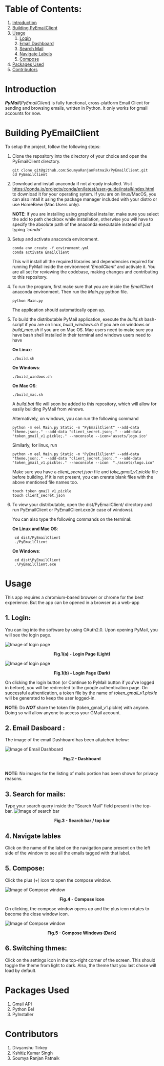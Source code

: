 # Table of Contents:
1. [Introduction](#intro)
2. [Building PyEmailClient](#build)
3. [Usage](#usage)
	1. [Login](#login)
	2. [Email Dashboard](#dash)
	3. [Search Mail](#search)
	4. [Navigate Labels](#navigate)
	5. [Compose](#compose)
5. [Packages Used](#packages)
6. [Contributors](#contributors)
# Introduction <a id="intro"></a>

**_PyMail_**(_PyEmailClient_) is fully functional, cross-platform Email Client for sending and browsing emails, written in Python. It only works for gmail accounts for now.

# Building PyEmailClient <a id="build"></a>

To setup the project, follow the following steps:

1.  Clone the repository into the directory of your choice and open the PyEmailClient directory.

        git clone git@github.com:SoumyaRanjanPatnaik/PyEmailClient.git
        cd PyEmailClient

2.  Download and install anaconda if not already installed. Visit https://conda.io/projects/conda/en/latest/user-guide/install/index.html to download it for your operating sytem. If you are on linux/MacOS, you can also intall it using the package manager included with your distro or use HomeBrew (Mac Users only).

	**NOTE**: If you are installing using graphical installer, make sure you select the add to path checkbox while installation, otherwise you will have to specify the absolute path of the anaconda executable instead of just typing _'conda'_

3.  Setup and activate anaconda environment.

		conda env create -f environment.yml
        conda activate EmailClient

    This will install all the required libraries and dependencies required for running PyMail inside the environment '_EmailClient_' and activate it. You are all set for reviewing the codebase, making changes and contributing to this repository.

4.  To run the program, first make sure that you are inside the _EmailClient_ anaconda environment. Then run the _Main.py_ python file.

		python Main.py

    The application should automatically open up.

5.  To build the distributable PyMail application, execute the _build.sh_ bash-script if you are on linux, _build_windows.sh_ if you are on windows or _build_mac.sh_ if you are on Mac OS. Mac users need to make sure you have bash shell installed in their terminal and windows users need to have 

	**On Linux**:

        ./build.sh

	**On Windows**:

		./build_windows.sh

	**On Mac OS**:

		./build_mac.sh
			

    A _build.bat_ file will soon be added to this repository, which will allow for easily building PyMail from winows.

	Alternatively, on windows, you can run the following command

		python -m eel Main.py Static -n "PyEmailClient" --add-data "theme.json;." --add-data "client_secret.json;." --add-data "token_gmail_v1.pickle;." --noconsole --icon='assets/logo.ico'

	Similarly, for linux, run

		python -m eel Main.py Static -n "PyEmailClient" --add-data "theme.json:." --add-data "client_secret.json:." --add-data "token_gmail_v1.pickle:." --noconsole --icon  "./assets/logo.ico"

	Make sure you have a _client_secret.json_ file and _toke_gmail_v1.pickle_ file before building. If it is not present, you can crerate blank files with the above mentioned file names too.

    	touch token_gmail_v1.pickle
    	touch client_secret.json

6. To view your distributable, open the dist/PyEmailClient/ directory and run PyEmailClient or PyEmailClient.exe(in case of windows).

	You can also type the following commands on the terminal:

	**On Linux and Mac OS**:
		
		cd dist/PyEmailClient
		./PyEmailClient

	**On Windows**:

		cd dist\PyEmailClient
		.\PyEmailClient.exe


# Usage <a id="usage"></a>

This app requires a chromium-based browser or chrome for the best experience. But the app can be opened in a browser as a web-app

## 1. Login<a id='login'></a>:

You can log into the software by using OAuth2.0. Upon opening PyMail, you will see the login page. 

![Image of login page](./assets/readme/login_light.png)
<figcaption align = "center"><b>Fig.1(a) - Login Page (Light)</b></figcaption>

![Image of login page](./assets/readme/login_before_dark.png)
<figcaption align = "center"><b>Fig.1(b) - Login Page (Dark)</b></figcaption>

On clicking the login button (or Continue to PyMail button if you've logged in before), you will be redirected to the google authentication page. On successful authentication, a token file by the name of _token_gmail_v1.pickle_ will be generated to keep the user logged-in.


**NOTE**: Do **_NOT_** share the token file (token_gmail_v1.pickle) with anyone. Doing so will allow anyone to access your GMail account.

## 2. Email Dasboard <a id = "dash"></a>:
The image of the email Dashboard has been attatched below:

![Image of Email Dashboard](./assets/readme/dashboard_dark.png)
<figcaption align = "center"><b>Fig.2 - Dashboard </b></figcaption><br>

**NOTE**: No images for the listing of mails portion has been shown for privacy reasons.

## 3. Search for mails<a id = "search"></a>:
Type your search query inside the "Search Mail" field present in the top-bar.
![Image of search bar](./assets/readme/search_dark.png)
<figcaption align = "center"><b>Fig.3 - Search bar / top bar </b></figcaption>

## 4. Navigate lables<a id = "navigate"></a>
Click on the name of the label on the navigation pane present on the left side of the window to see all the emails tagged with that label.

## 5. Compose<a id='compose'></a>:
Click the plus (+) icon to open the compose window.

![Image of Compose window](./assets/readme/compose_icon_dark.png)
<figcaption align = "center"><b>Fig.4 - Compose Icon </b></figcaption>

On clicking, the compose window opens up and the plus icon rotates to become the close window icon.

![Image of Compose window](./assets/readme/compose_dark.png)
<figcaption align = "center"><b>Fig.5 - Compose Windows (Dark)</b></figcaption>

## 6. Switching thmes:

Click on the settings icon in the top-right corner of the screen. This should toggle the theme from light to dark. Also, the theme that you last chose will load by default. 

# Packages Used<a id='packages'></a>
1. Gmail API
2. Python Eel
3. PyInstaller
# Contributors<a id='contributors'></a>
1. Divyanshu Tirkey
2. Kshitiz Kumar Singh
3. Soumya Ranjan Patnaik
